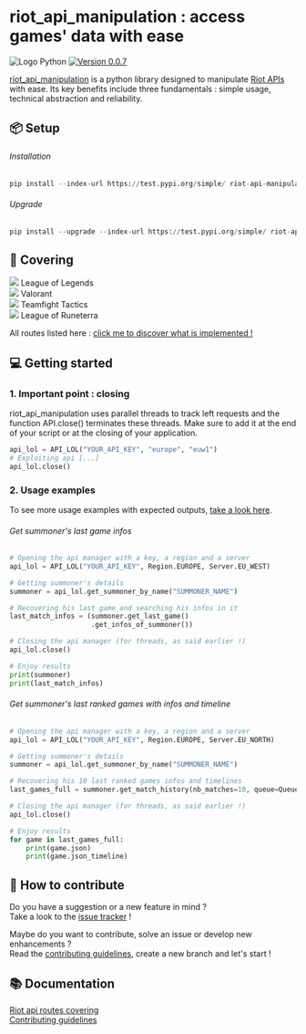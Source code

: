 # riot_api_manipulation : access games' data with ease
![Logo Python](https://img.shields.io/badge/python-3670A0?style=for-the-badge&logo=python&logoColor=ffdd54) [![Version 0.0.7](https://img.shields.io/badge/0.0.7-%2316c60c.svg?style=for-the-badge&label=version)](https://test.pypi.org/project/riot-api-manipulation/)

[riot_api_manipulation](https://test.pypi.org/project/riot-api-manipulation/) is a python library designed to manipulate [Riot APIs](https://developer.riotgames.com/apis) with ease. Its key benefits include three fundamentals : simple usage, technical abstraction and reliability.

## 📦 Setup

###### Installation
```python
pip install --index-url https://test.pypi.org/simple/ riot-api-manipulation 
```

###### Upgrade
```python
pip install --upgrade --index-url https://test.pypi.org/simple/ riot-api-manipulation 
```

## 💯 Covering

![](https://geps.dev/progress/40) League of Legends  <BR>
![](https://geps.dev/progress/40) Valorant           <BR>
![](https://geps.dev/progress/0) Teamfight Tactics   <BR>
![](https://geps.dev/progress/0) League of Runeterra <BR>

All routes listed here : [click me to discover what is implemented !](./docs/API_COVERING.md)

## 💻 Getting started

### 1. Important point : closing

riot_api_manipulation uses parallel threads to track left requests and the function API.close() terminates these threads.
Make sure to add it at the end of your script or at the closing of your application.
```python
api_lol = API_LOL("YOUR_API_KEY", "europe", "euw1")
# Exploiting api [...]
api_lol.close()
```

### 2. Usage examples

To see more usage examples with expected outputs, [take a look here](./docs/EXAMPLES.md).

###### Get summoner's last game infos
```python
# Opening the api manager with a key, a region and a server
api_lol = API_LOL("YOUR_API_KEY", Region.EUROPE, Server.EU_WEST)

# Getting summoner's details
summoner = api_lol.get_summoner_by_name("SUMMONER_NAME")

# Recovering his last game and searching his infos in it
last_match_infos = (summoner.get_last_game()
                    .get_infos_of_summoner())

# Closing the api manager (for threads, as said earlier !)
api_lol.close()

# Enjoy results
print(summoner)
print(last_match_infos)
```

###### Get summoner's last ranked games with infos and timeline
```python
# Opening the api manager with a key, a region and a server
api_lol = API_LOL("YOUR_API_KEY", Region.EUROPE, Server.EU_NORTH)

# Getting summoner's details
summoner = api_lol.get_summoner_by_name("SUMMONER_NAME")

# Recovering his 10 last ranked games infos and timelines
last_games_full = summoner.get_match_history(nb_matches=10, queue=QueueType.RANKED, load_infos=True, load_timelines=True)

# Closing the api manager (for threads, as said earlier !)
api_lol.close()

# Enjoy results
for game in last_games_full:
    print(game.json)
    print(game.json_timeline)
```

## 🔭 How to contribute

Do you have a suggestion or a new feature in mind ? <BR>
Take a look to the [issue tracker](https://github.com/Hugo-CASTELL/riot_api_manipulation/issues) !

Maybe do you want to contribute, solve an issue or develop new enhancements ? <BR>
Read the [contributing guidelines](./docs/CONTRIBUTING.md), create a new branch and let's start !

## 📚 Documentation

[Riot api routes covering](./docs/API_COVERING.md) <BR>
[Contributing guidelines](./docs/CONTRIBUTING.md) <BR>